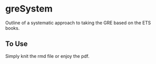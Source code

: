 # greSystem
Outline of a systematic approach to taking the GRE based on the ETS books.

## To Use
Simply knit the rmd file or enjoy the pdf.
